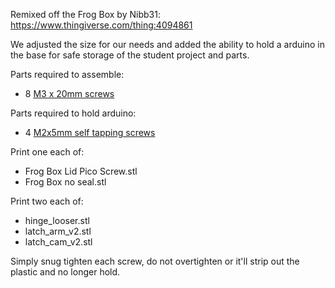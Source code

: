 Remixed off the Frog Box by Nibb31: https://www.thingiverse.com/thing:4094861  

We adjusted the size for our needs and added the ability to hold a arduino in the base for safe storage of the student project and parts.

Parts required to assemble:  
* 8 [M3 x 20mm screws](https://www.amazon.com/M3-0-5-Button-Socket-Screws-Quantity/dp/B083HR5HZ9)  

Parts required to hold arduino:
* 4 [M2x5mm self tapping screws](https://www.amazon.com/100Pcs-Phillips-Tapping-Screws-Carbon/dp/B07ZGDNDGJ)

Print one each of:  
* Frog Box Lid Pico Screw.stl
* Frog Box no seal.stl

Print two each of:
* hinge_looser.stl
* latch_arm_v2.stl
* latch_cam_v2.stl

Simply snug tighten each screw, do not overtighten or it'll strip out the plastic and no longer hold.